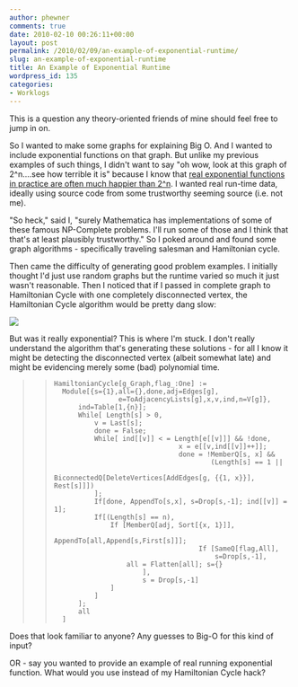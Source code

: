 ```yaml
---
author: phewner
comments: true
date: 2010-02-10 00:26:11+00:00
layout: post
permalink: /2010/02/09/an-example-of-exponential-runtime/
slug: an-example-of-exponential-runtime
title: An Example of Exponential Runtime
wordpress_id: 135
categories:
- Worklogs
---
```


This is a question any theory-oriented friends of mine should feel free to jump in on.

So I wanted to make some graphs for explaining Big O.  And I wanted to include exponential functions on that graph.  But unlike my previous examples of such things, I didn't want to say "oh wow, look at this graph of 2^n....see how terrible it is" because I know that [real exponential functions in practice are often much happier than 2^n](http://rjlipton.wordpress.com/2010/02/05/a-2010-algorithm-for-the-knapsack-problem/).  I wanted real run-time data, ideally using source code from some trustworthy seeming source (i.e. not me).

"So heck," said I, "surely Mathematica has implementations of some of these famous NP-Complete problems.  I'll run some of those and I think that that's at least plausibly trustworthy."  So I poked around and found some graph algorithms - specifically traveling salesman and Hamiltonian cycle.

Then came the difficulty of generating good problem examples.  I initially thought I'd just use random graphs but the runtime varied so much it just wasn't reasonable.  Then I noticed that if I passed in complete graph to Hamiltonian Cycle with one completely disconnected vertex, the Hamiltonian Cycle algorithm would be pretty dang slow:

[![](http://technofetish.net/buffaloblog/wp-content/uploads/2010/02/hamcycle.png)](http://technofetish.net/buffaloblog/wp-content/uploads/2010/02/hamcycle.png)

But was it really exponential?  This is where I'm stuck.  I don't really understand the algorithm that's generating these solutions - for all I know it might be detecting the disconnected vertex (albeit somewhat late) and might be evidencing merely some (bad) polynomial time.



<blockquote>

>     
>     HamiltonianCycle[g_Graph,flag_:One] :=
>     	Module[{s={1},all={},done,adj=Edges[g],
>                     e=ToAdjacencyLists[g],x,v,ind,n=V[g]},
>     		ind=Table[1,{n}];
>     		While[ Length[s] > 0,
>     			v = Last[s];
>     			done = False;
>     			While[ ind[[v]] < = Length[e[[v]]] && !done,
>                                    x = e[[v,ind[[v]]++]];
>                                    done = !MemberQ[s, x] && 
>                                            (Length[s] == 1 ||
>                                             BiconnectedQ[DeleteVertices[AddEdges[g, {{1, x}}], Rest[s]]])
>     			];
>     			If[done, AppendTo[s,x], s=Drop[s,-1]; ind[[v]] = 1];
>     			If[(Length[s] == n),
>     				If [MemberQ[adj, Sort[{x, 1}]],
>                                         AppendTo[all,Append[s,First[s]]];
>                                         If [SameQ[flag,All],
>                                             s=Drop[s,-1],
>     					all = Flatten[all]; s={}
>     			            ],
>     			            s = Drop[s,-1]
>     				]
>     			]
>     		];
>     		all
>     	]
> 
> 

> 
> </blockquote>



Does that look familiar to anyone?  Any guesses to Big-O for this kind of input?

OR - say you wanted to provide an example of real running exponential function.  What would you use instead of my Hamiltonian Cycle hack?
